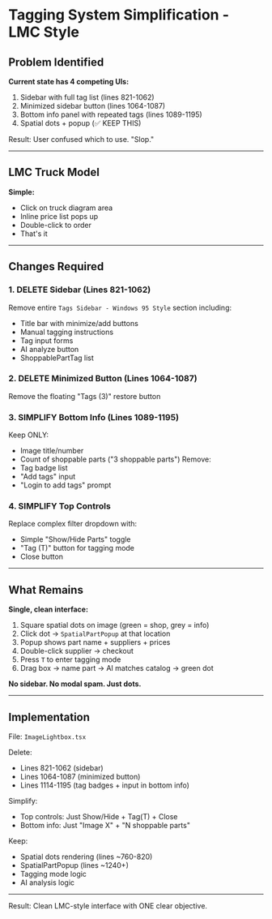 # Tagging System Simplification - LMC Style

## Problem Identified

**Current state has 4 competing UIs:**
1. Sidebar with full tag list (lines 821-1062)
2. Minimized sidebar button (lines 1064-1087)  
3. Bottom info panel with repeated tags (lines 1089-1195)
4. Spatial dots + popup (✅ KEEP THIS)

Result: User confused which to use. "Slop."

---

## LMC Truck Model

**Simple:**
- Click on truck diagram area
- Inline price list pops up
- Double-click to order
- That's it

---

## Changes Required

### 1. DELETE Sidebar (Lines 821-1062)
Remove entire `Tags Sidebar - Windows 95 Style` section including:
- Title bar with minimize/add buttons
- Manual tagging instructions
- Tag input forms
- AI analyze button
- ShoppablePartTag list

### 2. DELETE Minimized Button (Lines 1064-1087)
Remove the floating "Tags (3)" restore button

### 3. SIMPLIFY Bottom Info (Lines 1089-1195)
Keep ONLY:
- Image title/number
- Count of shoppable parts ("3 shoppable parts")
Remove:
- Tag badge list
- "Add tags" input
- "Login to add tags" prompt

### 4. SIMPLIFY Top Controls
Replace complex filter dropdown with:
- Simple "Show/Hide Parts" toggle
- "Tag (T)" button for tagging mode
- Close button

---

## What Remains

**Single, clean interface:**
1. Square spatial dots on image (green = shop, grey = info)
2. Click dot → `SpatialPartPopup` at that location
3. Popup shows part name + suppliers + prices
4. Double-click supplier → checkout
5. Press `T` to enter tagging mode
6. Drag box → name part → AI matches catalog → green dot

**No sidebar. No modal spam. Just dots.**

---

## Implementation

File: `ImageLightbox.tsx`

Delete:
- Lines 821-1062 (sidebar)
- Lines 1064-1087 (minimized button)
- Lines 1114-1195 (tag badges + input in bottom info)

Simplify:
- Top controls: Just Show/Hide + Tag(T) + Close
- Bottom info: Just "Image X" + "N shoppable parts"

Keep:
- Spatial dots rendering (lines ~760-820)
- SpatialPartPopup (lines ~1240+)
- Tagging mode logic
- AI analysis logic

---

Result: Clean LMC-style interface with ONE clear objective.

